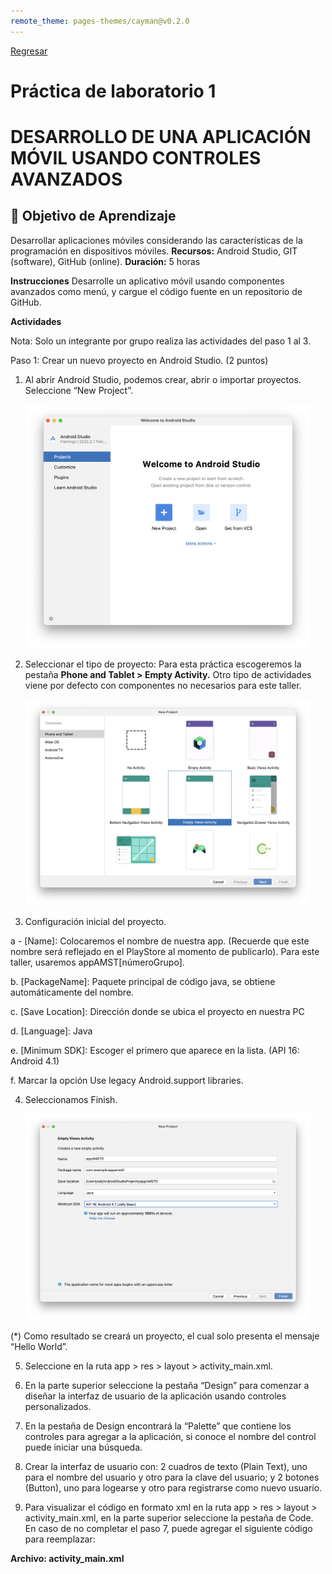 ```yaml
---
remote_theme: pages-themes/cayman@v0.2.0
---
```

[Regresar](/Aplicaciones-Moviles-y-Servicios-Telematicos/)

# Práctica de laboratorio 1
# DESARROLLO DE UNA APLICACIÓN MÓVIL USANDO CONTROLES AVANZADOS

## 🎯 Objetivo de Aprendizaje
Desarrollar aplicaciones móviles considerando las características de la programación en dispositivos móviles.
**Recursos:** Android Studio, GIT (software), GitHub (online).
**Duración:** 5 horas

**Instrucciones**
Desarrolle un aplicativo móvil usando componentes avanzados como menú, y cargue el código fuente en un repositorio de GitHub.

**Actividades**

Nota: Solo un integrante por grupo realiza las actividades del paso 1 al 3.

Paso 1: Crear un nuevo proyecto en Android Studio. (2 puntos)

1.	Al abrir Android Studio, podemos crear, abrir o importar proyectos. Seleccione “New Project”.

<p align="center">
  <img src="../imagenes/amst_lab1_newproject.png" alt="newproyect" width="90%">
</p>

2.	Seleccionar el tipo de proyecto: Para esta práctica escogeremos la pestaña **Phone and Tablet > Empty Activity.** Otro tipo de actividades viene por defecto con componentes no necesarios para este taller.

<p align="center">
  <img src="../imagenes/amst_lab1_emptyactivity.png" alt="emptyactivity" width="90%">
</p>

3.	Configuración inicial del proyecto.

a -	[Name]: Colocaremos el nombre de nuestra app. (Recuerde que este nombre será reflejado en el PlayStore al momento de publicarlo). Para este taller, usaremos appAMST[númeroGrupo]. 

b.	[PackageName]: Paquete principal de código java, se obtiene automáticamente del nombre.

c.	[Save Location]: Dirección donde se ubica el proyecto en nuestra PC

d.	[Language]: Java

e.	[Minimum SDK]: Escoger el primero que aparece en la lista. (API 16: Android 4.1)

f.	Marcar la opción Use legacy Android.support libraries.

4.	Seleccionamos Finish.

<p align="center">
  <img src="../imagenes/amst_lab1_appAMST0.png" alt="appAMST" width="90%">
</p>

(*) Como resultado se creará un proyecto, el cual solo presenta el mensaje “Hello World”.



5.	Seleccione en la ruta app > res > layout > activity_main.xml.

6.	En la parte superior seleccione la pestaña “Design” para comenzar a diseñar la interfaz de usuario de la aplicación usando controles personalizados.

7. En la pestaña de Design encontrará la “Palette” que contiene los controles para agregar a la aplicación, si conoce el nombre del control puede iniciar una búsqueda.


8.	Crear la interfaz de usuario con: 2 cuadros de texto (Plain Text), uno para el nombre del usuario y otro para la clave del usuario; y 2 botones (Button), uno para logearse y otro para registrarse como nuevo usuario.

8. Para visualizar el código en formato xml en la ruta app > res > layout > activity_main.xml, en la parte superior seleccione la pestaña de Code. En caso de no completar el paso 7, puede agregar el siguiente código para reemplazar:

**Archivo: activity_main.xml**




